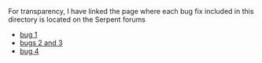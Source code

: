For transparency, I have linked the page where each bug fix included in this directory is located on the Serpent forums
- [bug 1](https://ttuki.vtt.fi/serpent/viewtopic.php?f=11&t=3947&p=13292#p13272)
- [bugs 2 and 3](https://ttuki.vtt.fi/serpent/viewtopic.php?f=25&t=3682&start=20#p12675)
- [bug 4](https://ttuki.vtt.fi/serpent/viewtopic.php?f=25&t=3682&start=20#p12950)
